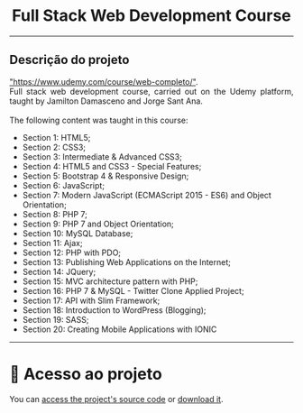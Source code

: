 <h1 align="center"> Full Stack Web Development Course</h1>

<hr>

## Descrição do projeto 

<p align="justify">
  <a href="https://www.udemy.com/course/web-completo/">"https://www.udemy.com/course/web-completo/"</a>. <br>
  Full stack web development course, carried out on the Udemy platform, taught by Jamilton Damasceno and Jorge Sant Ana. <br>
  <br>
  The following content was taught in this course: <br>
  <ul>
    <li>Section 1: HTML5;</li>
    <li>Section 2: CSS3;</li>
    <li>Section 3: Intermediate & Advanced CSS3;</li>
    <li>Section 4: HTML5 and CSS3 - Special Features;</li>
    <li>Section 5: Bootstrap 4 & Responsive Design;</li>
    <li>Section 6: JavaScript;</li>
    <li>Section 7: Modern JavaScript (ECMAScript 2015 - ES6) and Object Orientation;</li>
    <li>Section 8: PHP 7;</li>
    <li>Section 9: PHP 7 and Object Orientation;</li>
    <li>Section 10: MySQL Database;</li>
    <li>Section 11: Ajax;</li>
    <li>Section 12: PHP with PDO;</li>
    <li>Section 13: Publishing Web Applications on the Internet;</li>
    <li>Section 14: JQuery;</li>
    <li>Section 15: MVC architecture pattern with PHP;</li>
    <li>Section 16: PHP 7 & MySQL - Twitter Clone Applied Project;</li>
    <li>Section 17: API with Slim Framework;</li>
    <li>Section 18: Introduction to WordPress (Blogging);</li>
    <li>Section 19: SASS;</li>
    <li>Section 20: Creating Mobile Applications with IONIC</li>
  </ul>
</p>

<hr>

# 📁 Acesso ao projeto

You can [access the project's source code](https://github.com/GabesSeven/full-stack-web-development/) or [download it](https://github.com/GabesSeven/full-stack-web-development/archive/refs/heads/main.zip).
